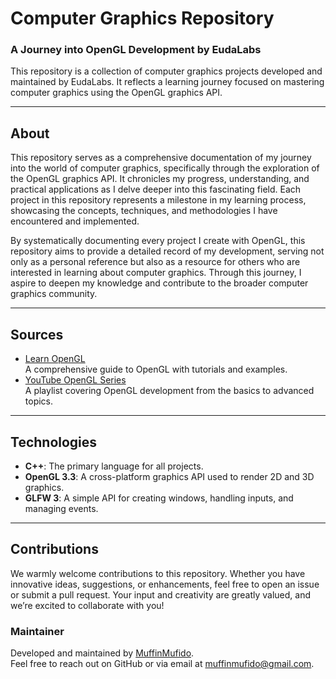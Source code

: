 # Computer Graphics Repository
### A Journey into OpenGL Development by EudaLabs

This repository is a collection of computer graphics projects developed and maintained by EudaLabs. It reflects a learning journey focused on mastering computer graphics using the OpenGL graphics API.

---

## About
This repository serves as a comprehensive documentation of my journey into the world of computer graphics, specifically through the exploration of the OpenGL graphics API. It chronicles my progress, understanding, and practical applications as I delve deeper into this fascinating field. Each project in this repository represents a milestone in my learning process, showcasing the concepts, techniques, and methodologies I have encountered and implemented.

By systematically documenting every project I create with OpenGL, this repository aims to provide a detailed record of my development, serving not only as a personal reference but also as a resource for others who are interested in learning about computer graphics. Through this journey, I aspire to deepen my knowledge and contribute to the broader computer graphics community.

---

## Sources
- [Learn OpenGL](https://learnopengl.com/)  
  A comprehensive guide to OpenGL with tutorials and examples.  
- [YouTube OpenGL Series](https://www.youtube.com/watch?v=W3gAzLwfIP0&list=PLlrATfBNZ98foTJPJ_Ev03o2oq3-GGOS2)  
  A playlist covering OpenGL development from the basics to advanced topics.

---

## Technologies
- **C++**: The primary language for all projects.  
- **OpenGL 3.3**: A cross-platform graphics API used to render 2D and 3D graphics.  
- **GLFW 3**: A simple API for creating windows, handling inputs, and managing events.  

---

## Contributions
We warmly welcome contributions to this repository. Whether you have innovative ideas, suggestions, or enhancements, feel free to open an issue or submit a pull request. Your input and creativity are greatly valued, and we’re excited to collaborate with you!

### Maintainer
Developed and maintained by [MuffinMufido](https://github.com/MuffinMufido).  
Feel free to reach out on GitHub or via email at muffinmufido@gmail.com.
